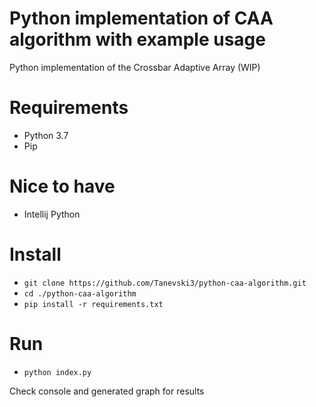 # Python implementation of CAA algorithm with example usage
Python implementation of the Crossbar Adaptive Array (WIP)

# Requirements

 - Python 3.7
 - Pip
 
# Nice to have
 - Intellij Python

# Install
 - `git clone https://github.com/Tanevski3/python-caa-algorithm.git`
 - `cd ./python-caa-algorithm`
 - `pip install -r requirements.txt`
 
# Run
 - `python index.py`

Check console and generated graph for results
